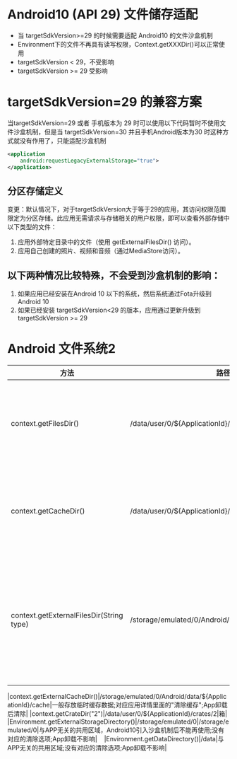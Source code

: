 # Android10 (API 29) 文件储存适配
* 当 targetSdkVersion>=29 的时候需要适配 Android10 的文件沙盒机制
* Environment下的文件不再具有读写权限，Context.getXXXDir()可以正常使用
* targetSdkVersion < 29，不受影响
* targetSdkVersion >= 29 受影响

# targetSdkVersion=29 的兼容方案 
当targetSdkVersion=29 或者 手机版本为 29 时可以使用以下代码暂时不使用文件沙盒机制，但是当 targetSdkVersion=30 并且手机Android版本为30 时这种方式就没有作用了，只能适配沙盒机制
```xml
<application
    android:requestLegacyExternalStorage="true">
</application>
```
## 分区存储定义
变更：默认情况下，对于targetSdkVersion大于等于29的应用，其访问权限范围限定为分区存储。此应用无需请求与存储相关的用户权限，即可以查看外部存储中以下类型的文件：
1. 应用外部特定目录中的文件（使用 getExternalFilesDir() 访问）。
2. 应用自己创建的照片、视频和音频（通过MediaStore访问）。

## 以下两种情况比较特殊，不会受到沙盒机制的影响：
1. 如果应用已经安装在Android 10 以下的系统，然后系统通过Fota升级到Android 10
2. 如果已经安装 targetSdkVersion<29 的版本，应用通过更新升级到 targetSdkVersion >= 29

# Android 文件系统2

|方法|路径|描述|
|--|--|--|
|context.getFilesDir()|/data/user/0/${ApplicationId}/files|对应应用详情里面的"清除数据";App卸载后清除|
|context.getCacheDir() | /data/user/0/${ApplicationId}/cache|对应应用详情里面的"清除缓存";App卸载后清除|
|context.getExternalFilesDir(String type)|/storage/emulated/0/Android/data/${ApplicationId}/files| 一般放一些长时间保存的数据;对应应用详情里面的"清除数据";App卸载后清除|


|context.getExternalCacheDir()|/storage/emulated/0/Android/data/${ApplicationId}/cache|一般存放临时缓存数据;对应应用详情里面的"清除缓存";App卸载后清除|
|context.getCrateDir("2")|/data/user/0/${ApplicationId}/crates/2|箱|
|Environment.getExternalStorageDirectory()|/storage/emulated/0|/storage/emulated/0|与APP无关的共用区域，Android10引入沙盒机制后不能再使用;没有对应的清除选项;App卸载不影响|   
|Environment.getDataDirectory()|/data|与APP无关的共用区域;没有对应的清除选项;App卸载不影响|    
                            



